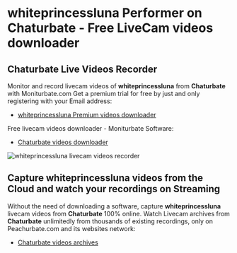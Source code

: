 # whiteprincessluna Performer on Chaturbate - Free LiveCam videos downloader

## Chaturbate Live Videos Recorder

Monitor and record livecam videos of **whiteprincessluna** from **Chaturbate** with Moniturbate.com
Get a premium trial for free by just and only registering with your Email address:
* [whiteprincessluna Premium videos downloader](https://moniturbate.com/request-demo-licence-key.html)

Free livecam videos downloader - Moniturbate Software:
* [Chaturbate videos downloader](https://moniturbate.com/moniturbate-download-software.html)

![whiteprincessluna livecam videos recorder](https://peachurnet.com/templates/moniturbate-software.png)


## Capture whiteprincessluna videos from the Cloud and watch your recordings on Streaming

Without the need of downloading a software, capture **whiteprincessluna** livecam videos from **Chaturbate** 100% online.
Watch Livecam archives from **Chaturbate** unlimitedly from thousands of existing recordings, only on Peachurbate.com and its websites network:
* [Chaturbate videos archives](https://peachurnet.com/)